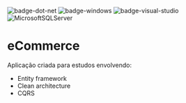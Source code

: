 ![badge-dot-net]
![badge-windows]
![badge-visual-studio]
![MicrosoftSQLServer]

# eCommerce
Aplicação criada para estudos envolvendo:
* Entity framework
* Clean architecture
* CQRS


<!-- Links -->

<!-- Images -->

<!-- Badges -->
[badge-dot-net]: https://img.shields.io/badge/.NET-512BD4?logo=dotnet&logoColor=fff&style=for-the-badge
[badge-windows]: https://img.shields.io/badge/Windows-0078D4?logo=windows&logoColor=fff&style=for-the-badge
[badge-visual-studio]: https://img.shields.io/badge/Visual%20Studio-5C2D91?logo=visualstudio&logoColor=fff&style=for-the-badge
[MicrosoftSQLServer]: (https://img.shields.io/badge/Microsoft%20SQL%20Server-CC2927?style=for-the-badge&logo=microsoft%20sql%20server&logoColor=white)
[badge-swagger]: https://img.shields.io/badge/Swagger-85EA2D?logo=swagger&logoColor=000&style=for-the-badge

